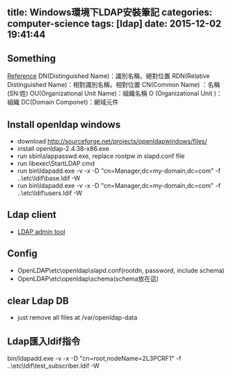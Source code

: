 title: Windows環境下LDAP安裝筆記
categories: computer-science
tags: [ldap]
date: 2015-12-02 19:41:44
---

## Something
[Reference](http://blog.xuite.net/tolarku/blog/151029105-LDAP+%E5%9F%BA%E7%A4%8E%E8%AA%AA%E6%98%8E)
DN(Distinguished Name)：識別名稱，絕對位置
RDN(Relative Distinguished Name)：相對識別名稱，相對位置
CN(Common Name) ：名稱 (SN:姓)
OU(Organizational Unit Name)：組織名稱
O (Organizational Unit )：組織
DC(Domain Componet)：網域元件
<!-- more -->

## Install openldap windows
* download http://sourceforge.net/projects/openldapwindows/files/
* install openldap-2.4.38-x86.exe
* run sbin\slappasswd.exe, replace rootpw in slapd.conf file
* run libexec\StartLDAP.cmd
* run bin\ldapadd.exe -v -x -D "cn=Manager,dc=my-domain,dc=com" -f ..\etc\ldif\base.ldif -W
* run bin\ldapadd.exe -v -x -D "cn=Manager,dc=my-domain,dc=com" -f ..\etc\ldif\users.ldif -W

## Ldap client 
 * [LDAP admin tool](http://www.ldapadmin.org/)

## Config
 * OpenLDAP\etc\openldap\slapd.conf(rootdn, password, include schema)
 * OpenLDAP\etc\openldap\schema(schema放在這)
 
## clear Ldap DB
 * just remove all files at /var/openldap-data

## Ldap匯入ldif指令
bin/ldapadd.exe -v -x -D "cn=root,nodeName=2L3PCRF1" -f ..\etc\ldif\test_subscriber.ldif -W

